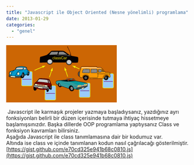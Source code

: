 ```yaml
---
title: "Javascript ile Object Oriented (Nesne yönelimli) programlama"
date: 2013-01-29
categories: 
  - "genel"
---
```


[![](/images/c79e5-manycars.gif)](https://suatatan.wordpress.com/wp-content/uploads/2013/01/c79e5-manycars.gif)

  

 Javascript ile karmaşık projeler yazmaya başladıysanız, yazdığınız ayrı fonksiyonları belirli bir düzen içerisinde tutmaya ihtiyaç hissetmeye başlamışsınızdır. Başka dillerde OOP programlama yaptıysanız Class ve fonksiyon kavramları bilirsiniz.  
Aşağıda Javascript ile class tanımlamasına dair bir kodumuz var.  
Altında ise class ve içinde tanımlanan kodun nasıl çağrılacağı gösterilmiştir.  
[https://gist.github.com/e70cd325e941b68c0810.js](https://gist.github.com/e70cd325e941b68c0810.js)
